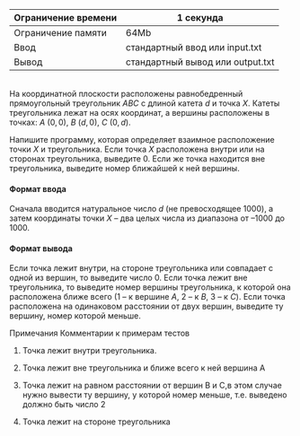 | Ограничение времени 	| 1 секунда                        	|
|---------------------	|----------------------------------	|
| Ограничение памяти  	| 64Mb                             	|
| Ввод                	| стандартный ввод или input.txt   	|
| Вывод               	| стандартный вывод или output.txt 	|

\
На координатной плоскости расположены равнобедренный прямоугольный треугольник $ABC$ с длиной катета $d$ и точка $X$. Катеты треугольника лежат на осях координат, а вершины расположены в точках: $A$ $(0,0)$, $B$ $(d,0)$, $C$ $(0,d)$.

Напишите программу, которая определяет взаимное расположение точки $X$ и треугольника. Если точка $X$ расположена внутри или на сторонах треугольника, выведите 0. Если же точка находится вне треугольника, выведите номер ближайшей к ней вершины.

#### Формат ввода ####

Сначала вводится натуральное число $d$ (не превосходящее 1000), а затем координаты точки $X$ – два целых числа из диапазона от ­–1000 до 1000.

#### Формат вывода ####

Если точка лежит внутри, на стороне треугольника или совпадает с одной из вершин, то выведите число 0. Если точка лежит вне треугольника, то выведите номер вершины треугольника, к которой она расположена ближе всего (1 – к вершине $A$, 2 – к $B$, 3 – к $C$). Если точка расположена на одинаковом расстоянии от двух вершин, выведите ту вершину, номер которой меньше.



Примечания
Комментарии к примерам тестов

1. Точка лежит внутри треугольника.

2. Точка лежит вне треугольника и ближе всего к ней вершина A

3. Точка лежит на равном расстоянии от вершин B и C,в этом случае нужно вывести ту вершину, у которой номер меньше, т.е. выведено должно быть число 2

4. Точка лежит на стороне треугольника
